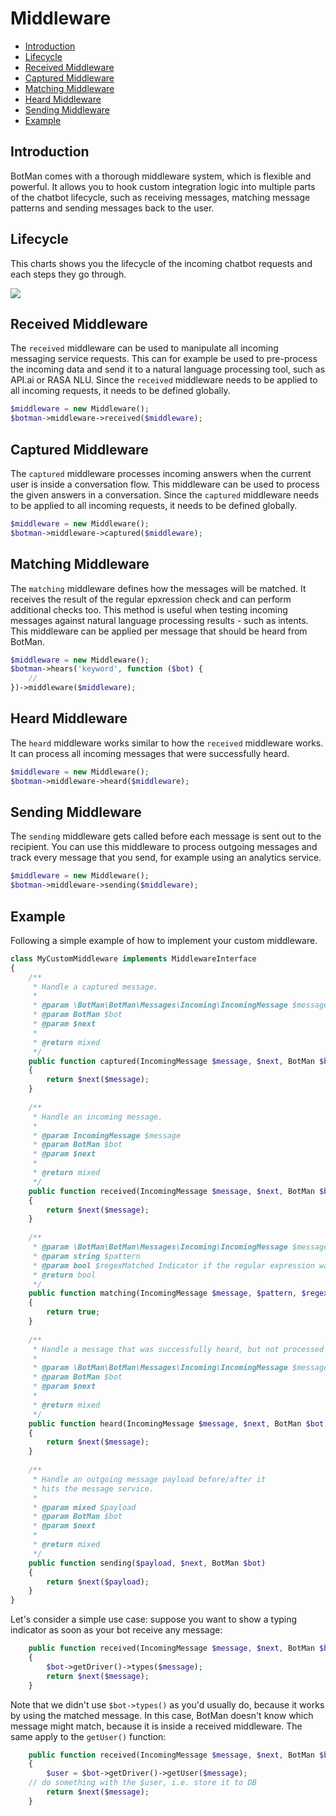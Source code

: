 # Middleware

- [Introduction](#introduction)
- [Lifecycle](#lifecycle)
- [Received Middleware](#received-middleware)
- [Captured Middleware](#captured-middleware)
- [Matching Middleware](#matching-middleware)
- [Heard Middleware](#heard-middleware)
- [Sending Middleware](#sending-middleware)
- [Example](#middleware-example)

<a id="introduction"></a>
## Introduction
BotMan comes with a thorough middleware system, which is flexible and powerful. It allows you to hook custom integration logic into multiple parts of the chatbot lifecycle, such as receiving messages, matching message patterns and sending messages back to the user.

<a id="lifecycle"></a>
## Lifecycle

This charts shows you the lifecycle of the incoming chatbot requests and each steps they go through.

<div class="columns">
	<div class="column is-8">
		<img src="/img/middleware/lifecycle.png" />
	</div>
</div>

<a id="received-middleware"></a>
## Received Middleware
The `received` middleware can be used to manipulate all incoming messaging service requests. This can for example be used to pre-process the incoming data and send it to a natural language processing tool, such as API.ai or RASA NLU. Since the `received` middleware needs to be applied to all incoming requests, it needs to be defined globally.

```php
$middleware = new Middleware();
$botman->middleware->received($middleware);
```

<a id="captured-middleware"></a>
## Captured Middleware
The `captured` middleware processes incoming answers when the current user is inside a conversation flow. This middleware can be used to process the given answers in a conversation.
Since the `captured` middleware needs to be applied to all incoming requests, it needs to be defined globally.

```php
$middleware = new Middleware();
$botman->middleware->captured($middleware);
```

<a id="matching-middleware"></a>
## Matching Middleware
The `matching` middleware defines how the messages will be matched. It receives the result of the regular epxression check and can perform additional checks too. This method is useful when testing incoming messages against natural language processing results - such as intents. This middleware can be applied per message that should be heard from BotMan.

```php
$middleware = new Middleware();
$botman->hears('keyword', function ($bot) {
	//
})->middleware($middleware);
```

<a id="heard-middleware"></a>
## Heard Middleware
The `heard` middleware works similar to how the `received` middleware works. It can process all incoming messages that were successfully heard.

```php
$middleware = new Middleware();
$botman->middleware->heard($middleware);
```

<a id="sending-middleware"></a>
## Sending Middleware
The `sending` middleware gets called before each message is sent out to the recipient. You can use this middleware to process outgoing messages and track every message that you send, for example using an analytics service.

```php
$middleware = new Middleware();
$botman->middleware->sending($middleware);
```
<a id="middleware-example"></a>
## Example
Following a simple example of how to implement your custom middleware.

```php
class MyCustomMiddleware implements MiddlewareInterface
{
    /**
     * Handle a captured message.
     *
     * @param \BotMan\BotMan\Messages\Incoming\IncomingMessage $message
     * @param BotMan $bot
     * @param $next
     *
     * @return mixed
     */
    public function captured(IncomingMessage $message, $next, BotMan $bot)
    {
        return $next($message);
    }
    
    /**
     * Handle an incoming message.
     *
     * @param IncomingMessage $message
     * @param BotMan $bot
     * @param $next
     *
     * @return mixed
     */
    public function received(IncomingMessage $message, $next, BotMan $bot)
    {
        return $next($message);
    }
    
    /**
     * @param \BotMan\BotMan\Messages\Incoming\IncomingMessage $message
     * @param string $pattern
     * @param bool $regexMatched Indicator if the regular expression was matched too
     * @return bool
     */
    public function matching(IncomingMessage $message, $pattern, $regexMatched)
    {
        return true;
    }
    
    /**
     * Handle a message that was successfully heard, but not processed yet.
     *
     * @param \BotMan\BotMan\Messages\Incoming\IncomingMessage $message
     * @param BotMan $bot
     * @param $next
     *
     * @return mixed
     */
    public function heard(IncomingMessage $message, $next, BotMan $bot)
    {
        return $next($message);
    }
    
    /**
     * Handle an outgoing message payload before/after it
     * hits the message service.
     *
     * @param mixed $payload
     * @param BotMan $bot
     * @param $next
     *
     * @return mixed
     */
    public function sending($payload, $next, BotMan $bot)
    {
        return $next($payload);
    }
}
```

Let's consider a simple use case: suppose you want to show a typing indicator as soon as your bot receive any message:

```php
    public function received(IncomingMessage $message, $next, BotMan $bot)
    {
    	$bot->getDriver()->types($message);
        return $next($message);
    }
```
Note that we didn't use `$bot->types()` as you'd usually do, because it works by using the matched message. In this case, BotMan doesn't know which message might match, because it is inside a received middleware. The same apply to the `getUser()` function:
```php
    public function received(IncomingMessage $message, $next, BotMan $bot)
    {
    	$user = $bot->getDriver()->getUser($message);
	// do something with the $user, i.e. store it to DB
        return $next($message);
    }
```
